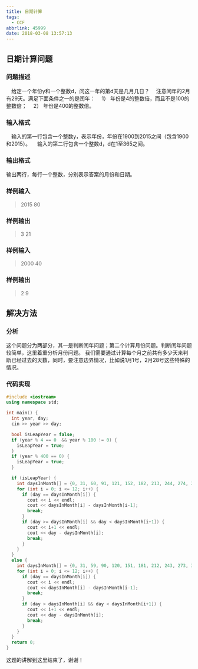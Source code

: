 ```yaml
---
title: 日期计算
tags:
  - CCF
abbrlink: 45999
date: 2018-03-08 13:57:13
---
```

## 日期计算问题
### 问题描述
&emsp;给定一个年份y和一个整数d，问这一年的第d天是几月几日？
&emsp;注意闰年的2月有29天。满足下面条件之一的是闰年：
&emsp;1） 年份是4的整数倍，而且不是100的整数倍；
&emsp;2） 年份是400的整数倍。
<!-- more -->

### 输入格式
&emsp;输入的第一行包含一个整数y，表示年份，年份在1900到2015之间（包含1900和2015）。
&emsp;输入的第二行包含一个整数d，d在1至365之间。

### 输出格式
输出两行，每行一个整数，分别表示答案的月份和日期。

### 样例输入
> 2015
> 80

### 样例输出
> 3
> 21

### 样例输入
> 2000
> 40

### 样例输出
> 2
> 9

## 解决方法
### 分析
这个问题分为两部分，其一是判断闰年问题；第二个计算月份问题。判断闰年问题较简单，这里着重分析月份问题。
我们需要通过计算每个月之前共有多少天来判断已经过去的天数，同时，要注意边界情况，比如说1月1号，2月28号这些特殊的情况。
### 代码实现
```C++
#include <iostream>
using namespace std;

int main() {
  int year, day;
  cin >> year >> day;

  bool isLeapYear = false;
  if (year % 4 == 0  && year % 100 != 0) {
    isLeapYear = true;
  }
  if (year % 400 == 0) {
    isLeapYear = true;
  }

  if (isLeapYear) {
    int daysInMonth[] = {0, 31, 60, 91, 121, 152, 182, 213, 244, 274, 305, 335, 366};
    for (int i = 0; i <= 12; i++) {
      if (day == daysInMonth[i]) {
        cout << i << endl;
        cout << daysInMonth[i] - daysInMonth[i-1];
        break;
      }
      if (day >= daysInMonth[i] && day < daysInMonth[i+1]) {
        cout << i+1 << endl;
        cout << day - daysInMonth[i];
        break;
      }
    }
  }
  else {
    int daysInMonth[] = {0, 31, 59, 90, 120, 151, 181, 212, 243, 273, 304, 334, 365};
    for (int i = 0; i <= 12; i++) {
      if (day == daysInMonth[i]) {
        cout << i << endl;
        cout << daysInMonth[i] - daysInMonth[i-1];
        break;
      }
      if (day > daysInMonth[i] && day < daysInMonth[i+1]) {
        cout << i+1 << endl;
        cout << day - daysInMonth[i];
        break;
      }
    }
  }
  return 0;
}
```

这题的讲解到这里结束了，谢谢！
